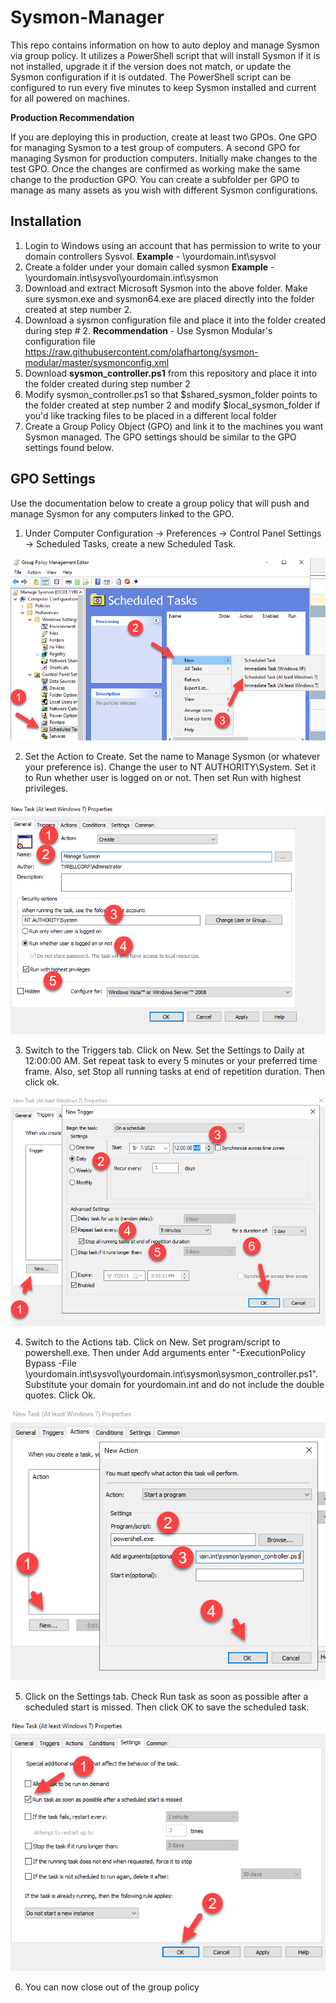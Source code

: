 # Sysmon-Manager
This repo contains information on how to auto deploy and manage Sysmon via group policy. It utilizes a PowerShell script that will install Sysmon if it is not installed, upgrade it if the version does not match, or update the Sysmon configuration if it is outdated. The PowerShell script can be configured to run every five minutes to keep Sysmon installed and current for all powered on machines.

**Production Recommendation**

If you are deploying this in production, create at least two GPOs. One GPO for managing Sysmon to a test group of computers. A second GPO for managing Sysmon for production computers. Initially make changes to the test GPO. Once the changes are confirmed as working make the same change to the production GPO. You can create a subfolder per GPO to manage as many assets as you wish with different Sysmon configurations.

## Installation
1. Login to Windows using an account that has permission to write to your domain controllers Sysvol. **Example** - \\yourdomain.int\sysvol
2. Create a folder under your domain called sysmon **Example** - \\yourdomain.int\sysvol\yourdomain.int\sysmon
3. Download and extract Microsoft Sysmon into the above folder. Make sure sysmon.exe and sysmon64.exe are placed directly into the folder created at step number 2.
4. Download a sysmon configuration file and place it into the folder created during step # 2. **Recommendation** - Use Sysmon Modular's configuration file https://raw.githubusercontent.com/olafhartong/sysmon-modular/master/sysmonconfig.xml
5. Download **sysmon_controller.ps1** from this repository and place it into the folder created during step number 2
6. Modify sysmon_controller.ps1 so that $shared_sysmon_folder points to the folder created at step number 2 and modify $local_sysmon_folder if you'd like tracking files to be placed in a different local folder
7. Create a Group Policy Object (GPO) and link it to the machines you want Sysmon managed. The GPO settings should be similar to the GPO settings found below.

## GPO Settings

Use the documentation below to create a group policy that will push and manage Sysmon for any computers linked to the GPO.

1. Under Computer Configuration -> Preferences -> Control Panel Settings -> Scheduled Tasks, create a new Scheduled Task.

![New Scheduled Task](img/image1.png)

2. Set the Action to Create. Set the name to Manage Sysmon (or whatever your preference is). Change the user to NT AUTHORITY\System. Set it to Run whether user is logged on or not. Then set Run with highest privileges.

![Scheduled Task](img/image2.png)

3. Switch to the Triggers tab. Click on New. Set the Settings to Daily at 12:00:00 AM. Set repeat task to every 5 minutes or your preferred time frame. Also, set Stop all running tasks at end of repetition duration. Then click ok.

![Triggers](img/image3.png)

4. Switch to the Actions tab. Click on New. Set program/script to powershell.exe. Then under Add arguments enter "-ExecutionPolicy Bypass -File \\yourdomain.int\sysvol\yourdomain.int\sysmon\sysmon_controller.ps1". Substitute your domain for yourdomain.int and do not include the double quotes. Click Ok.

![Actions](img/image4.png)

5. Click on the Settings tab. Check Run task as soon as possible after a scheduled start is missed. Then click OK to save the scheduled task.

![Settings](img/image5.png)

6. You can now close out of the group policy

